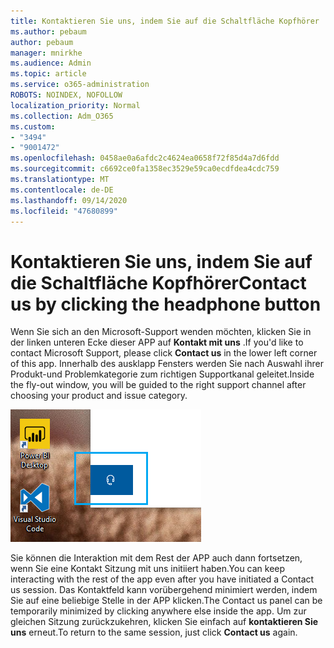 ```yaml
---
title: Kontaktieren Sie uns, indem Sie auf die Schaltfläche Kopfhörer
ms.author: pebaum
author: pebaum
manager: mnirkhe
ms.audience: Admin
ms.topic: article
ms.service: o365-administration
ROBOTS: NOINDEX, NOFOLLOW
localization_priority: Normal
ms.collection: Adm_O365
ms.custom:
- "3494"
- "9001472"
ms.openlocfilehash: 0458ae0a6afdc2c4624ea0658f72f85d4a7d6fdd
ms.sourcegitcommit: c6692ce0fa1358ec3529e59ca0ecdfdea4cdc759
ms.translationtype: MT
ms.contentlocale: de-DE
ms.lasthandoff: 09/14/2020
ms.locfileid: "47680899"
---
```

# <a name="contact-us-by-clicking-the-headphone-button"></a><span data-ttu-id="1fb6c-102">Kontaktieren Sie uns, indem Sie auf die Schaltfläche Kopfhörer</span><span class="sxs-lookup"><span data-stu-id="1fb6c-102">Contact us by clicking the headphone button</span></span>

<span data-ttu-id="1fb6c-103">Wenn Sie sich an den Microsoft-Support wenden möchten, klicken Sie in der linken unteren Ecke dieser APP auf **Kontakt mit uns** .</span><span class="sxs-lookup"><span data-stu-id="1fb6c-103">If you'd like to contact Microsoft Support, please click **Contact us** in the lower left corner of this app.</span></span> <span data-ttu-id="1fb6c-104">Innerhalb des ausklapp Fensters werden Sie nach Auswahl ihrer Produkt-und Problemkategorie zum richtigen Supportkanal geleitet.</span><span class="sxs-lookup"><span data-stu-id="1fb6c-104">Inside the fly-out window, you will be guided to the right support channel after choosing your product and issue category.</span></span>

![Kontaktieren Sie uns, indem Sie auf das Kopfhörersymbol klicken.](media/contact-us-headphone-icon.png)

<span data-ttu-id="1fb6c-106">Sie können die Interaktion mit dem Rest der APP auch dann fortsetzen, wenn Sie eine Kontakt Sitzung mit uns initiiert haben.</span><span class="sxs-lookup"><span data-stu-id="1fb6c-106">You can keep interacting with the rest of the app even after you have initiated a Contact us session.</span></span> <span data-ttu-id="1fb6c-107">Das Kontaktfeld kann vorübergehend minimiert werden, indem Sie auf eine beliebige Stelle in der APP klicken.</span><span class="sxs-lookup"><span data-stu-id="1fb6c-107">The Contact us panel can be temporarily minimized by clicking anywhere else inside the app.</span></span> <span data-ttu-id="1fb6c-108">Um zur gleichen Sitzung zurückzukehren, klicken Sie einfach auf **kontaktieren Sie uns** erneut.</span><span class="sxs-lookup"><span data-stu-id="1fb6c-108">To return to the same session, just click **Contact us** again.</span></span>
